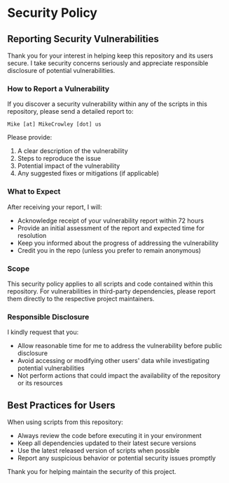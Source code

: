 # Security Policy

## Reporting Security Vulnerabilities

Thank you for your interest in helping keep this repository and its users secure. I take security concerns seriously and appreciate responsible disclosure of potential vulnerabilities.

### How to Report a Vulnerability

If you discover a security vulnerability within any of the scripts in this repository, please send a detailed report to:

    Mike [at] MikeCrowley [dot] us

Please provide:
1. A clear description of the vulnerability
2. Steps to reproduce the issue
3. Potential impact of the vulnerability
4. Any suggested fixes or mitigations (if applicable)

### What to Expect

After receiving your report, I will:
- Acknowledge receipt of your vulnerability report within 72 hours
- Provide an initial assessment of the report and expected time for resolution
- Keep you informed about the progress of addressing the vulnerability
- Credit you in the repo (unless you prefer to remain anonymous)

### Scope

This security policy applies to all scripts and code contained within this repository. For vulnerabilities in third-party dependencies, please report them directly to the respective project maintainers.

### Responsible Disclosure

I kindly request that you:
- Allow reasonable time for me to address the vulnerability before public disclosure
- Avoid accessing or modifying other users' data while investigating potential vulnerabilities
- Not perform actions that could impact the availability of the repository or its resources

## Best Practices for Users

When using scripts from this repository:
- Always review the code before executing it in your environment
- Keep all dependencies updated to their latest secure versions
- Use the latest released version of scripts when possible
- Report any suspicious behavior or potential security issues promptly


Thank you for helping maintain the security of this project.
